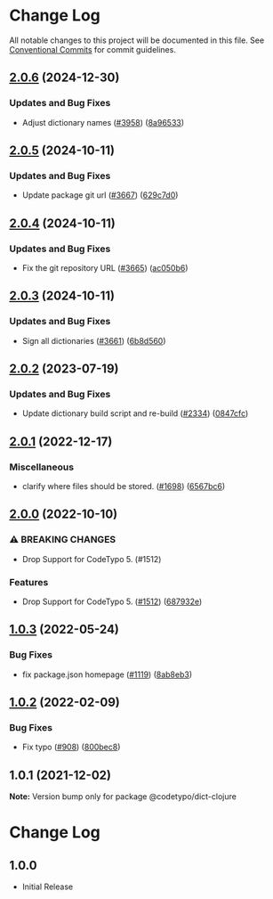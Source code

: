 # Change Log

All notable changes to this project will be documented in this file.
See [Conventional Commits](https://conventionalcommits.org) for commit guidelines.

## [2.0.6](https://github.com/khulnasoft/codetypo/compare/@codetypo/dict-clojure@2.0.5...@codetypo/dict-clojure@2.0.6) (2024-12-30)


### Updates and Bug Fixes

* Adjust dictionary names ([#3958](https://github.com/khulnasoft/codetypo/issues/3958)) ([8a96533](https://github.com/khulnasoft/codetypo/commit/8a96533bec21280103740868b81559437c413501))

## [2.0.5](https://github.com/khulnasoft/codetypo/compare/@codetypo/dict-clojure@2.0.4...@codetypo/dict-clojure@2.0.5) (2024-10-11)


### Updates and Bug Fixes

* Update package git url ([#3667](https://github.com/khulnasoft/codetypo/issues/3667)) ([629c7d0](https://github.com/khulnasoft/codetypo/commit/629c7d0a5e1bacad1d3874b1f8372edc3494ef97))

## [2.0.4](https://github.com/khulnasoft/codetypo/compare/@codetypo/dict-clojure@2.0.3...@codetypo/dict-clojure@2.0.4) (2024-10-11)


### Updates and Bug Fixes

* Fix the git repository URL ([#3665](https://github.com/khulnasoft/codetypo/issues/3665)) ([ac050b6](https://github.com/khulnasoft/codetypo/commit/ac050b697d57820109995e92fac5ccc32ced1723))

## [2.0.3](https://github.com/khulnasoft/codetypo/compare/@codetypo/dict-clojure@2.0.2...@codetypo/dict-clojure@2.0.3) (2024-10-11)


### Updates and Bug Fixes

* Sign all dictionaries ([#3661](https://github.com/khulnasoft/codetypo/issues/3661)) ([6b8d560](https://github.com/khulnasoft/codetypo/commit/6b8d560cf51a593458ce42bca415859f872cfc97))

## [2.0.2](https://github.com/khulnasoft/codetypo/compare/@codetypo/dict-clojure@2.0.1...@codetypo/dict-clojure@2.0.2) (2023-07-19)


### Updates and Bug Fixes

* Update dictionary build script and re-build ([#2334](https://github.com/khulnasoft/codetypo/issues/2334)) ([0847cfc](https://github.com/khulnasoft/codetypo/commit/0847cfc9623018940e7761e08eeba0ec7c0a320e))

## [2.0.1](https://github.com/khulnasoft/codetypo/compare/@codetypo/dict-clojure@2.0.0...@codetypo/dict-clojure@2.0.1) (2022-12-17)


### Miscellaneous

* clarify where files should be stored. ([#1698](https://github.com/khulnasoft/codetypo/issues/1698)) ([6567bc6](https://github.com/khulnasoft/codetypo/commit/6567bc62130404cb32945bdcc3bf07316c839396))

## [2.0.0](https://github.com/khulnasoft/codetypo/compare/@codetypo/dict-clojure@1.0.3...@codetypo/dict-clojure@2.0.0) (2022-10-10)


### ⚠ BREAKING CHANGES

* Drop Support for CodeTypo 5. (#1512)

### Features

* Drop Support for CodeTypo 5. ([#1512](https://github.com/khulnasoft/codetypo/issues/1512)) ([687932e](https://github.com/khulnasoft/codetypo/commit/687932e187e4bce87d7904e3a2e53dd6de6ac372))

## [1.0.3](https://github.com/khulnasoft/codetypo/compare/@codetypo/dict-clojure@1.0.2...@codetypo/dict-clojure@1.0.3) (2022-05-24)


### Bug Fixes

* fix package.json homepage ([#1119](https://github.com/khulnasoft/codetypo/issues/1119)) ([8ab8eb3](https://github.com/khulnasoft/codetypo/commit/8ab8eb3733b7b9c783b5d93fdeff4d4ca739e8f4))





## [1.0.2](https://github.com/khulnasoft/codetypo/compare/@codetypo/dict-clojure@1.0.1...@codetypo/dict-clojure@1.0.2) (2022-02-09)


### Bug Fixes

* Fix typo ([#908](https://github.com/khulnasoft/codetypo/issues/908)) ([800bec8](https://github.com/khulnasoft/codetypo/commit/800bec814558a84b3294d2fc2b37ec170686ac6a))





## 1.0.1 (2021-12-02)

**Note:** Version bump only for package @codetypo/dict-clojure





# Change Log

## 1.0.0

- Initial Release
